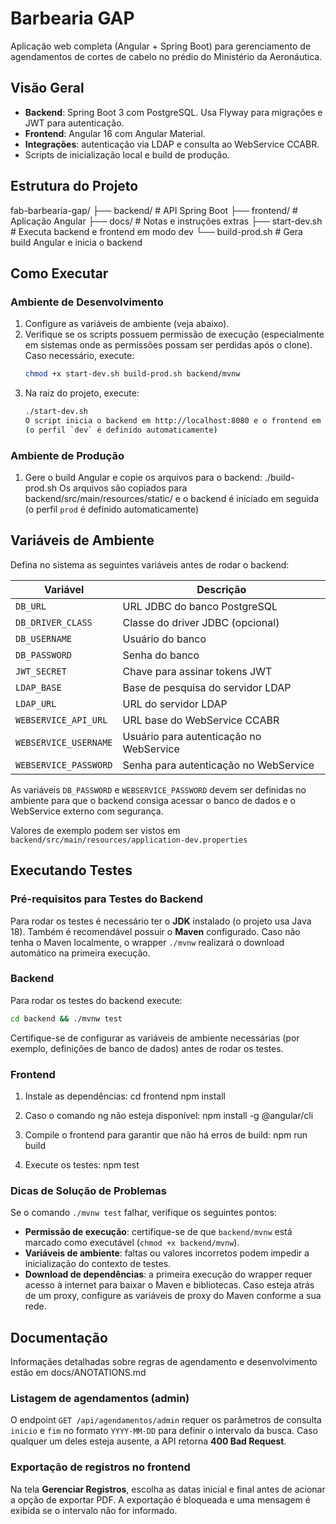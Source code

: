 # Barbearia GAP

Aplicação web completa (Angular + Spring Boot) para gerenciamento de
agendamentos de cortes de cabelo no prédio do Ministério da Aeronáutica.

## Visão Geral
- **Backend**: Spring Boot 3 com PostgreSQL. Usa Flyway para migrações e JWT
  para autenticação.
- **Frontend**: Angular 16 com Angular Material.
- **Integrações**: autenticação via LDAP e consulta ao WebService CCABR.
- Scripts de inicialização local e build de produção.

## Estrutura do Projeto
fab-barbearia-gap/
├── backend/ # API Spring Boot
├── frontend/ # Aplicação Angular
├── docs/ # Notas e instruções extras
├── start-dev.sh # Executa backend e frontend em modo dev
└── build-prod.sh # Gera build Angular e inicia o backend


## Como Executar
### Ambiente de Desenvolvimento
1. Configure as variáveis de ambiente (veja abaixo).
2. Verifique se os scripts possuem permissão de execução (especialmente em
   sistemas onde as permissões possam ser perdidas após o clone). Caso
   necessário, execute:
   ```bash
   chmod +x start-dev.sh build-prod.sh backend/mvnw
   ```
3. Na raiz do projeto, execute:
   ```bash
   ./start-dev.sh
   O script inicia o backend em http://localhost:8080 e o frontend em http://localhost:4200
   (o perfil `dev` é definido automaticamente)

### Ambiente de Produção
1. Gere o build Angular e copie os arquivos para o backend:
    ./build-prod.sh
    Os arquivos são copiados para backend/src/main/resources/static/ e o backend é iniciado em seguida
    (o perfil `prod` é definido automaticamente)

## Variáveis de Ambiente
Defina no sistema as seguintes variáveis antes de rodar o backend:

| Variável              | Descrição                               |
| --------------------- | --------------------------------------- |
| `DB_URL`              | URL JDBC do banco PostgreSQL            |
| `DB_DRIVER_CLASS`     | Classe do driver JDBC (opcional)        |
| `DB_USERNAME`         | Usuário do banco                        |
| `DB_PASSWORD`         | Senha do banco                          |
| `JWT_SECRET`          | Chave para assinar tokens JWT           |
| `LDAP_BASE`           | Base de pesquisa do servidor LDAP       |
| `LDAP_URL`            | URL do servidor LDAP                    |
| `WEBSERVICE_API_URL`  | URL base do WebService CCABR            |
| `WEBSERVICE_USERNAME` | Usuário para autenticação no WebService |
| `WEBSERVICE_PASSWORD` | Senha para autenticação no WebService   |

As variáveis `DB_PASSWORD` e `WEBSERVICE_PASSWORD` devem ser definidas
no ambiente para que o backend consiga acessar o banco de dados e o
WebService externo com segurança.

Valores de exemplo podem ser vistos em `backend/src/main/resources/application-dev.properties`

## Executando Testes

### Pré-requisitos para Testes do Backend
Para rodar os testes é necessário ter o **JDK** instalado (o projeto usa Java 18).
Também é recomendável possuir o **Maven** configurado. Caso não tenha o Maven
localmente, o wrapper `./mvnw` realizará o download automático na primeira
execução.

### Backend
Para rodar os testes do backend execute:
```bash
cd backend && ./mvnw test
```
Certifique-se de configurar as variáveis de ambiente necessárias (por exemplo,
definições de banco de dados) antes de rodar os testes.

### Frontend
1. Instale as dependências:
    cd frontend
    npm install

2. Caso o comando ng não esteja disponível:
    npm install -g @angular/cli

3. Compile o frontend para garantir que não há erros de build:
    npm run build

4. Execute os testes:
    npm test

### Dicas de Solução de Problemas
Se o comando `./mvnw test` falhar, verifique os seguintes pontos:
- **Permissão de execução**: certifique-se de que `backend/mvnw` está
  marcado como executável (`chmod +x backend/mvnw`).
- **Variáveis de ambiente**: faltas ou valores incorretos podem impedir a
  inicialização do contexto de testes.
- **Download de dependências**: a primeira execução do wrapper requer acesso à
  internet para baixar o Maven e bibliotecas. Caso esteja atrás de um proxy,
  configure as variáveis de proxy do Maven conforme a sua rede.

## Documentação
Informaçães detalhadas sobre regras de agendamento e desenvolvimento estão em docs/ANOTATIONS.md

### Listagem de agendamentos (admin)
O endpoint `GET /api/agendamentos/admin` requer os parâmetros de consulta `inicio` e `fim` no formato `YYYY-MM-DD` para definir o intervalo da busca. Caso qualquer um deles esteja ausente, a API retorna **400 Bad Request**.

### Exportação de registros no frontend
Na tela **Gerenciar Registros**, escolha as datas inicial e final antes de acionar a opção de exportar PDF. A exportação é bloqueada e uma mensagem é exibida se o intervalo não for informado.
